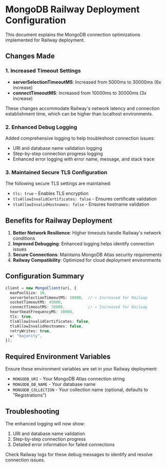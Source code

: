 # MongoDB Railway Deployment Configuration

This document explains the MongoDB connection optimizations implemented for Railway deployment.

## Changes Made

### 1. Increased Timeout Settings
- **serverSelectionTimeoutMS**: Increased from 5000ms to 30000ms (6x increase)
- **connectTimeoutMS**: Increased from 10000ms to 30000ms (3x increase)

These changes accommodate Railway's network latency and connection establishment time, which can be higher than localhost environments.

### 2. Enhanced Debug Logging
Added comprehensive logging to help troubleshoot connection issues:
- URI and database name validation logging
- Step-by-step connection progress logging
- Enhanced error logging with error name, message, and stack trace

### 3. Maintained Secure TLS Configuration
The following secure TLS settings are maintained:
- `tls: true` - Enables TLS encryption
- `tlsAllowInvalidCertificates: false` - Ensures certificate validation
- `tlsAllowInvalidHostnames: false` - Ensures hostname validation

## Benefits for Railway Deployment

1. **Better Network Resilience**: Higher timeouts handle Railway's network conditions
2. **Improved Debugging**: Enhanced logging helps identify connection issues
3. **Secure Connections**: Maintains MongoDB Atlas security requirements
4. **Railway Compatibility**: Optimized for cloud deployment environments

## Configuration Summary

```typescript
client = new MongoClient(uri, {
  maxPoolSize: 10,
  serverSelectionTimeoutMS: 30000,  // ← Increased for Railway
  socketTimeoutMS: 45000,
  connectTimeoutMS: 30000,          // ← Increased for Railway
  heartbeatFrequencyMS: 30000,
  tls: true,
  tlsAllowInvalidCertificates: false,
  tlsAllowInvalidHostnames: false,
  retryWrites: true,
  w: "majority",
});
```

## Required Environment Variables

Ensure these environment variables are set in your Railway deployment:
- `MONGODB_URI` - Your MongoDB Atlas connection string
- `MONGODB_DB_NAME` - Your database name
- `MONGODB_COLLECTION` - Your collection name (optional, defaults to "Registrations")

## Troubleshooting

The enhanced logging will now show:
1. URI and database name validation
2. Step-by-step connection progress
3. Detailed error information for failed connections

Check Railway logs for these debug messages to identify and resolve connection issues.
